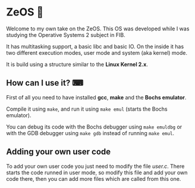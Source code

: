 # ZeOS 💾

Welcome to my own take on the ZeOS. This OS was developed while I was studying the Operative Systems 2 subject in FIB.

It has multitasking support, a basic libc and basic IO. On the inside it has two different execution modes, user mode and system (aka kernel) mode.

It is build using a structure similar to the **Linux Kernel 2.x**.

## How can I use it? ⌨

First of all you need to have installed **gcc**, **make** and the **Bochs emulator**.

Compile it using `make`, and run it using `make emul` (starts the Bochs emulator).

You can debug its code with the Bochs debugger using `make emuldbg` or with the GDB debugger using `make gdb` instead of running `make emul`.

## Adding your own user code

To add your own user code you just need to modify the file *user.c*. There starts the code runned in user mode, so modify this file and add your own code there, then you can add more files which are called from this one.
